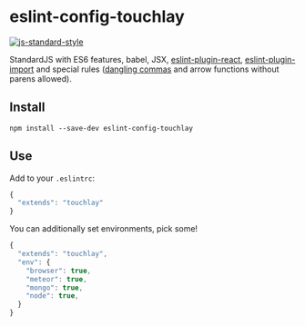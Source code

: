 # eslint-config-touchlay

[![js-standard-style](https://cdn.rawgit.com/feross/standard/master/badge.svg)](https://github.com/feross/standard)

StandardJS with ES6 features, babel, JSX, [eslint-plugin-react](https://github.com/yannickcr/eslint-plugin-react), [eslint-plugin-import](https://github.com/benmosher/eslint-plugin-import) and special rules ([dangling commas](https://medium.com/@nikgraf/why-you-should-enforce-dangling-commas-for-multiline-statements-d034c98e36f8) and arrow functions without parens allowed).

## Install

```
npm install --save-dev eslint-config-touchlay
```

## Use

Add to your `.eslintrc`:

```js
{
  "extends": "touchlay"
}
```

You can additionally set environments, pick some!

```js
{
  "extends": "touchlay",
  "env": {
    "browser": true,
    "meteor": true,
    "mongo": true,
    "node": true,
  }
}
```
